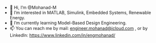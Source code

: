 - 👋 Hi, I’m @Mohanad-M
- 👀 I’m interested in MATLAB, Simulink, Embedded Systems, Renewable Energy.
- 🌱 I’m currently learning Model-Based Design Engineering.
- 📫 You can reach me 
by mail: engineer.mohanad@icloud.com ,
or by LinkedIn: https://www.linkedin.com/in/engmohanad/

<!---
Mohanad-M/Mohanad-M is a ✨ special ✨ repository because its `README.md` (this file) appears on your GitHub profile.
You can click the Preview link to take a look at your changes.
--->
